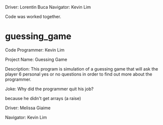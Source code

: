Driver: Lorentin Buca
Navigator: Kevin Lim

Code was worked together.

# guessing_game

Code Programmer: Kevin Lim

Project Name: Guessing Game

Description: This program is simulation of a guessing game that will ask the player 6 personal yes or no questions in order to find out more about the programmer.


Joke: Why did the programmer quit his job?

because he didn't get arrays (a raise)

Driver: Melissa Giaime

Navigator: Kevin Lim
